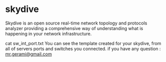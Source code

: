 # skydive
Skydive is an open source real-time network topology and protocols analyzer providing a comprehensive way of understanding what is happening in your network infrastructure.

cat sw_int_port.txt
You can see the template created for your skydive, from all of servers ports and switches you connected.
if you have any question : mr.gerami@gmail.com
